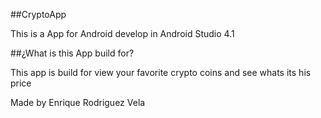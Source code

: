 ##CryptoApp

This is a App for Android develop in Android Studio 4.1

##¿What is this App build for?

This app is build for view your favorite crypto coins and see whats its his price


Made by Enrique Rodriguez Vela
